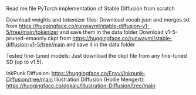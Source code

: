 Read me file 
PyTorch implementation of Stable Diffusion from scratch

Download weights and tokenizer files:
Download vocab.json and merges.txt from https://huggingface.co/runwayml/stable-diffusion-v1-5/tree/main/tokenizer and save them in the data folder
Download v1-5-pruned-emaonly.ckpt from https://huggingface.co/runwayml/stable-diffusion-v1-5/tree/main and save it in the data folder

Tested fine-tuned models:
Just download the ckpt file from any fine-tuned SD (up to v1.5).

InkPunk Diffusion: https://huggingface.co/Envvi/Inkpunk-Diffusion/tree/main
Illustration Diffusion (Hollie Mengert): https://huggingface.co/ogkalu/Illustration-Diffusion/tree/main